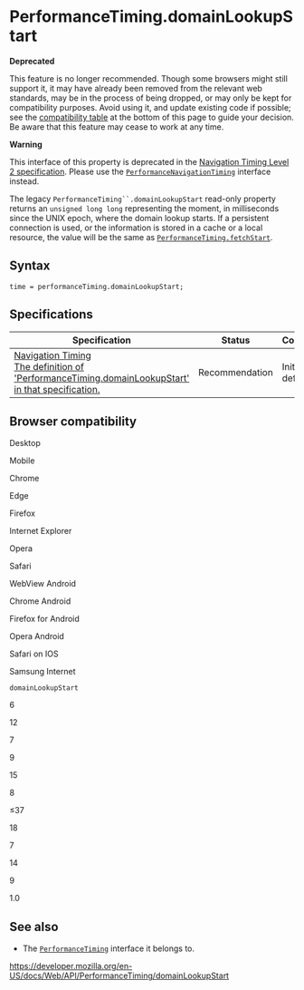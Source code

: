 PerformanceTiming.domainLookupStart
===================================

**Deprecated**

This feature is no longer recommended. Though some browsers might still support it, it may have already been removed from the relevant web standards, may be in the process of being dropped, or may only be kept for compatibility purposes. Avoid using it, and update existing code if possible; see the [compatibility table](#browser_compatibility) at the bottom of this page to guide your decision. Be aware that this feature may cease to work at any time.

**Warning**

This interface of this property is deprecated in the [Navigation Timing Level 2 specification](https://w3c.github.io/navigation-timing/#obsolete). Please use the [`PerformanceNavigationTiming`](../performancenavigationtiming) interface instead.

The legacy `PerformanceTiming``.domainLookupStart` read-only property returns an `unsigned long long` representing the moment, in milliseconds since the UNIX epoch, where the domain lookup starts. If a persistent connection is used, or the information is stored in a cache or a local resource, the value will be the same as [`PerformanceTiming.fetchStart`](fetchstart).

Syntax
------

    time = performanceTiming.domainLookupStart;

Specifications
--------------

<table><thead><tr class="header"><th>Specification</th><th>Status</th><th>Comment</th></tr></thead><tbody><tr class="odd"><td><a href="https://www.w3.org/TR/navigation-timing/#dom-performancetiming-domainlookupstart">Navigation Timing<br />
<span class="small">The definition of 'PerformanceTiming.domainLookupStart' in that specification.</span></a></td><td><span class="spec-rec">Recommendation</span></td><td>Initial definition.</td></tr></tbody></table>

Browser compatibility
---------------------

Desktop

Mobile

Chrome

Edge

Firefox

Internet Explorer

Opera

Safari

WebView Android

Chrome Android

Firefox for Android

Opera Android

Safari on IOS

Samsung Internet

`domainLookupStart`

6

12

7

9

15

8

≤37

18

7

14

9

1.0

See also
--------

-   The [`PerformanceTiming`](../performancetiming) interface it belongs to.

<a href="https://developer.mozilla.org/en-US/docs/Web/API/PerformanceTiming/domainLookupStart" class="_attribution-link">https://developer.mozilla.org/en-US/docs/Web/API/PerformanceTiming/domainLookupStart</a>
